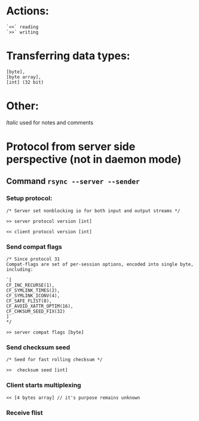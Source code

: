   
# Actions:

    `<<` reading
    `>>` writing

# Transferring data types:

    [byte], 
    [byte array], 
    [int] (32 bit)
    
    
# Other:
*Italic* used for notes and comments
 
# Protocol from server side perspective (not in daemon mode)

## Command `rsync --server --sender`

### Setup protocol:

    /* Server set nonblocking io for both input and output streams */
    
    >> server protocol version [int] 
    
    << client protocol version [int]
   
### Send compat flags
    /* Since protocol 31 
    Compat-flags are set of per-session options, encoded into single byte, including: 
    
    `[
    CF_INC_RECURSE(1),
    CF_SYMLINK_TIMES(2),
    CF_SYMLINK_ICONV(4),
    CF_SAFE_FLIST(8),
    CF_AVOID_XATTR_OPTIM(16),
    CF_CHKSUM_SEED_FIX(32)
    ]`
    */
    
    >> server compat flags [byte]
    
### Send checksum seed
    
    /* Seed for fast rolling checksum */
    
    >>  checksum seed [int]

### Client starts multiplexing 
    << [4 bytes array] // it's purpose remains unknown
    
### Receive flist
    
    
    
      
     
   

